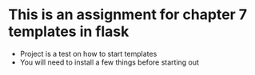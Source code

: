 # This is an assignment for chapter 7 templates in flask

- Project is a test on how to start templates
- You will need to install a few things before starting out